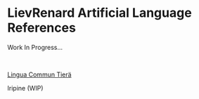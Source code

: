 # LievRenard Artificial Language References


Work In Progress...

</br>

<a href="https://lievrenard.github.io/LievRenard/Iripine/Introduction">Lingua Commun Tier&auml;</a>

<a>Iripine (WIP)</a>

